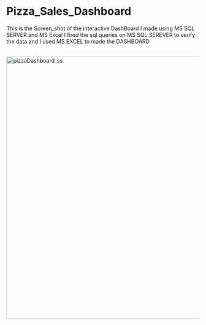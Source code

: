 # Pizza_Sales_Dashboard

This is the Screen_shot of the interactive DashBoard I made using MS SQL SERVER and MS Excel
I fired the sql queries on  MS SQL SEREVER to verify the data and I used MS EXCEL to made the DASHBOARD



<br>

<img width="683" alt="pizzaDashboard_ss" src="https://github.com/codingbeast5/Pizza_Sales_Dashboard/assets/92026706/71ea979a-778f-4e33-8fe1-6ecc96183647">
